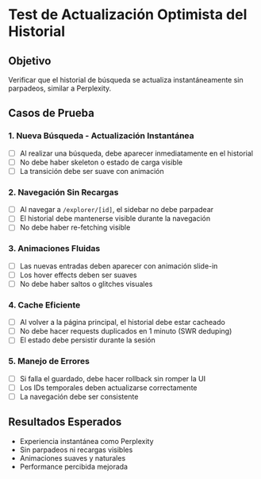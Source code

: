 # Test de Actualización Optimista del Historial

## Objetivo
Verificar que el historial de búsqueda se actualiza instantáneamente sin parpadeos, similar a Perplexity.

## Casos de Prueba

### 1. Nueva Búsqueda - Actualización Instantánea
- [ ] Al realizar una búsqueda, debe aparecer inmediatamente en el historial
- [ ] No debe haber skeleton o estado de carga visible
- [ ] La transición debe ser suave con animación

### 2. Navegación Sin Recargas
- [ ] Al navegar a `/explorer/[id]`, el sidebar no debe parpadear
- [ ] El historial debe mantenerse visible durante la navegación
- [ ] No debe haber re-fetching visible

### 3. Animaciones Fluidas
- [ ] Las nuevas entradas deben aparecer con animación slide-in
- [ ] Los hover effects deben ser suaves
- [ ] No debe haber saltos o glitches visuales

### 4. Cache Eficiente
- [ ] Al volver a la página principal, el historial debe estar cacheado
- [ ] No debe hacer requests duplicados en 1 minuto (SWR deduping)
- [ ] El estado debe persistir durante la sesión

### 5. Manejo de Errores
- [ ] Si falla el guardado, debe hacer rollback sin romper la UI
- [ ] Los IDs temporales deben actualizarse correctamente
- [ ] La navegación debe ser consistente

## Resultados Esperados
- Experiencia instantánea como Perplexity
- Sin parpadeos ni recargas visibles
- Animaciones suaves y naturales
- Performance percibida mejorada